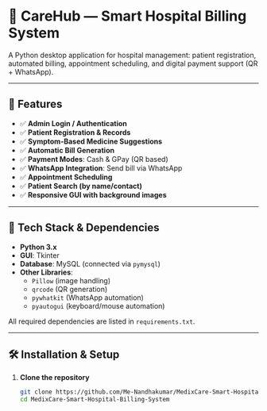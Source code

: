 # 🏥 CareHub — Smart Hospital Billing System

A Python desktop application for hospital management: patient registration, automated billing, appointment scheduling, and digital payment support (QR + WhatsApp).  

---

## 🚀 Features

- ✅ **Admin Login / Authentication**  
- ✅ **Patient Registration & Records**  
- ✅ **Symptom-Based Medicine Suggestions**  
- ✅ **Automatic Bill Generation**  
- ✅ **Payment Modes**: Cash & GPay (QR based)  
- ✅ **WhatsApp Integration**: Send bill via WhatsApp  
- ✅ **Appointment Scheduling**  
- ✅ **Patient Search (by name/contact)**  
- ✅ **Responsive GUI with background images**

---

## 🧰 Tech Stack & Dependencies

- **Python 3.x**  
- **GUI**: Tkinter  
- **Database**: MySQL (connected via `pymysql`)  
- **Other Libraries**:  
  - `Pillow` (image handling)  
  - `qrcode` (QR generation)  
  - `pywhatkit` (WhatsApp automation)  
  - `pyautogui` (keyboard/mouse automation)  

All required dependencies are listed in `requirements.txt`.

---

## 🛠️ Installation & Setup

1. **Clone the repository**  
   ```bash
   git clone https://github.com/Me-Nandhakumar/MedixCare-Smart-Hospital-Billing-System.git
   cd MedixCare-Smart-Hospital-Billing-System
